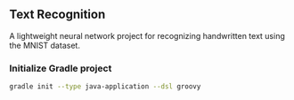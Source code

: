 ## Text Recognition
A lightweight neural network project for recognizing handwritten text using the MNIST dataset.

### Initialize Gradle project
```sh
gradle init --type java-application --dsl groovy
```
